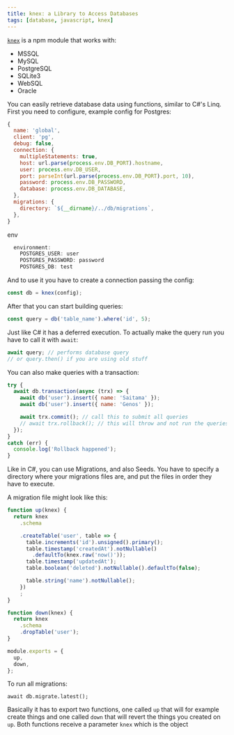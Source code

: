 ```yaml
---
title: knex: a Library to Access Databases
tags: [database, javascript, knex]
---
```


[`knex`](https://www.npmjs.com/package/knex) is a npm module that works with:

- MSSQL
- MySQL
- PostgreSQL
- SQLite3
- WebSQL
- Oracle
<!--more-->


You can easily retrieve database data using functions, similar to C#'s Linq. First you need to configure, example config for Postgres:

```js
{
  name: 'global',
  client: 'pg',
  debug: false,
  connection: {
    multipleStatements: true,
    host: url.parse(process.env.DB_PORT).hostname,
    user: process.env.DB_USER,
    port: parseInt(url.parse(process.env.DB_PORT).port, 10),
    password: process.env.DB_PASSWORD,
    database: process.env.DB_DATABASE,
  },
  migrations: {
    directory: `${__dirname}/../db/migrations`,
  },
}
```

env

```js
  environment:
    POSTGRES_USER: user
    POSTGRES_PASSWORD: password
    POSTGRES_DB: test
```

And to use it you have to create a connection passing the config:

```js
const db = knex(config);
```

After that you can start building queries:

```js
const query = db('table_name').where('id', 5);
```

Just like C# it has a deferred execution. To actually make the query run you have to call it with `await`:

```js
await query; // performs database query
// or query.then() if you are using old stuff
```

You can also make queries with a transaction:

```js
try {
  await db.transaction(async (trx) => {
    await db('user').insert({ name: 'Saitama' });
    await db('user').insert({ name: 'Genos' });

    await trx.commit(); // call this to submit all queries
    // await trx.rollback(); // this will throw and not run the queries
  });
}
catch (err) {
  console.log('Rollback happened');
}
```

Like in C#, you can use Migrations, and also Seeds. You have to specify a directory where your migrations files are, and put the files in order they have to execute.

A migration file might look like this:

```js
function up(knex) {
  return knex
    .schema

    .createTable('user', table => {
      table.increments('id').unsigned().primary();
      table.timestamp('createdAt').notNullable()
        .defaultTo(knex.raw('now()'));
      table.timestamp('updatedAt');
      table.boolean('deleted').notNullable().defaultTo(false);

      table.string('name').notNullable();
    })
    ;
}

function down(knex) {
  return knex
    .schema
    .dropTable('user');
}

module.exports = {
  up,
  down,
};
```

To run all migrations:

```
await db.migrate.latest();
```

Basically it has to export two functions, one called `up` that will for example create things and one called `down` that will revert the things you created on `up`. Both functions receive a parameter `knex` which is the object
